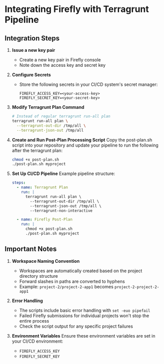# Integrating Firefly with Terragrunt Pipeline

## Integration Steps

1. **Issue a new key pair**
   - Create a new key pair in Firefly console
   - Note down the access key and secret key

2. **Configure Secrets**
   - Store the following secrets in your CI/CD system's secret manager:
     ```
     FIREFLY_ACCESS_KEY=<your-access-key>
     FIREFLY_SECRET_KEY=<your-secret-key>
     ```

3. **Modify Terragrunt Plan Command**
   ```bash
   # Instead of regular terragrunt run-all plan
   terragrunt run-all plan \
     --terragrunt-out-dir /tmp/all \
     --terragrunt-json-out /tmp/all
   ```

4. **Create and Run Post-Plan Processing Script**
   Copy the post-plan.sh script into your repository and update your pipeline to run the following after the terragrunt plan:
   ```bash
   chmod +x post-plan.sh
   ./post-plan.sh myproject
   ```

5. **Set Up CI/CD Pipeline**
   Example pipeline structure:
   ```yaml
   steps:
     - name: Terragrunt Plan
       run: |
         terragrunt run-all plan \
           --terragrunt-out-dir /tmp/all \
           --terragrunt-json-out /tmp/all \
           --terragrunt-non-interactive

     - name: Firefly Post-Plan
       run: |
         chmod +x post-plan.sh
         ./post-plan.sh myproject
   ```

## Important Notes

1. **Workspace Naming Convention**
   - Workspaces are automatically created based on the project directory structure
   - Forward slashes in paths are converted to hyphens
   - Example: `project-2/project-2-app1` becomes `project-2-project-2-app1`

2. **Error Handling**
   - The scripts include basic error handling with `set -euo pipefail`
   - Failed Firefly submissions for individual projects won't stop the entire process
   - Check the script output for any specific project failures

3. **Environment Variables**
   Ensure these environment variables are set in your CI/CD environment:
   - `FIREFLY_ACCESS_KEY`
   - `FIREFLY_SECRET_KEY`
